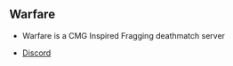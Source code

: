 ## Warfare

- Warfare is a CMG Inspired Fragging deathmatch server

- [Discord](https://discord.gg/ukbr)
